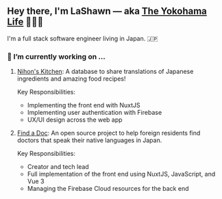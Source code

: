 ## Hey there, I'm LaShawn — aka [The Yokohama Life](https://theyokohamalife.com) 🙋🏾‍♀️

I'm a full stack software engineer living in Japan. 🇯🇵

### 🔭 I’m currently working on ...
1. [Nihon's Kitchen](https://github.com/nihonskitchen/frontend): A database to share translations of Japanese ingredients and amazing food recipes!  

    Key Responsibilities:  
    * Implementing the front end with NuxtJS
    * Implementing user authentication with Firebase
    * UX/UI design across the web app

2. [Find a Doc](https://github.com/Our-Japan-Life/findadoc): An open source project to help foreign residents find doctors that speak their native languages in Japan.  

    Key Responsibilities:   
    * Creator and tech lead
    * Full implementation of the front end using NuxtJS, JavaScript, and Vue 3
    * Managing the Firebase Cloud resources for the back end

<!--
**theyokohamalife/theyokohamalife** is a ✨ _special_ ✨ repository because its `README.md` (this file) appears on your GitHub profile.

Here are some ideas to get you started:

- 
- 🌱 I’m currently learning ...
- 👯 I’m looking to collaborate on ...
- 🤔 I’m looking for help with ...
- 💬 Ask me about ...
- 📫 How to reach me: ...
- 😄 Pronouns: ...
- ⚡ Fun fact: ...
-->
